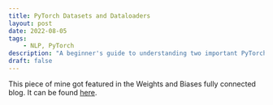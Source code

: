 ```yaml
---
title: PyTorch Datasets and Dataloaders
layout: post
date: 2022-08-05
tags:
    - NLP, PyTorch
description: "A beginner's guide to understanding two important PyTorch classes - Dataset and Dataloader. The new DataPipe functionality is also explored."
draft: false
---
```


This piece of mine got featured in the Weights and Biases fully connected blog. It can be found [here](https://wandb.ai/srishti-gureja-wandb/posts/reports/How-To-Eliminate-the-Data-Processing-Bottleneck-With-PyTorch--VmlldzoyNDMxNzM1).